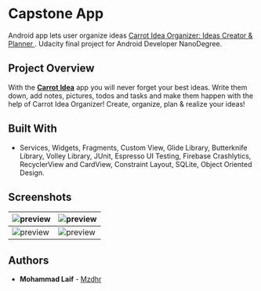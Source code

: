 # Capstone App
Android app lets user organize ideas [Carrot Idea Organizer: Ideas Creator & Planner
](https://play.google.com/store/apps/details?id=com.mzdhr.carrot). Udacity final project for Android Developer NanoDegree.

## Project Overview
With the [**Carrot Idea**](https://play.google.com/store/apps/details?id=com.mzdhr.carrot) app you will never forget your best ideas. Write them down, add notes, pictures, todos and tasks and make them happen with the help of Carrot Idea Organizer!
Create, organize, plan & realize your ideas!


## Built With
* Services, Widgets, Fragments, Custom View, Glide Library, Butterknife Library, Volley Library, JUnit, Espresso UI Testing, Firebase Crashlytics, RecyclerView and CardView, Constraint Layout, SQLite, Object Oriented Design.

## Screenshots
| ![preview](../master/preview.png "Reader App")  | ![preview](../master/preview2.png "Reader App")  |
|---------------|----------------|
| ![preview](../master/preview3.png "Reader App")    |   ![preview](../master/preview4.png "Reader App")   |

## Authors
* **Mohammad Laif** - [Mzdhr](https://mzdhr.com)

